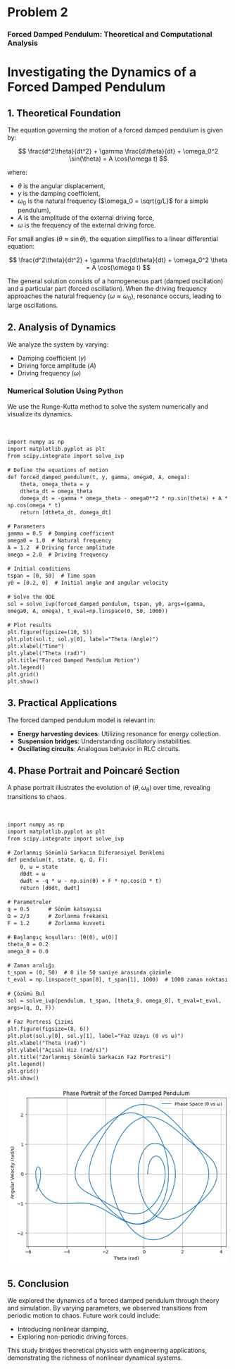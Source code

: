 # Problem 2
### Forced Damped Pendulum: Theoretical and Computational Analysis


# Investigating the Dynamics of a Forced Damped Pendulum

## 1. Theoretical Foundation

The equation governing the motion of a forced damped pendulum is given by:

$$ \frac{d^2\theta}{dt^2} + \gamma \frac{d\theta}{dt} + \omega_0^2 \sin(\theta) = A \cos(\omega t) $$

where:
- $\theta$ is the angular displacement,
- $\gamma$ is the damping coefficient,
- $\omega_0$ is the natural frequency ($\omega_0 = \sqrt{g/L}$ for a simple pendulum),
- $A$ is the amplitude of the external driving force,
- $\omega$ is the frequency of the external driving force.

For small angles ($\theta \approx \sin \theta$), the equation simplifies to a linear differential equation:

$$ \frac{d^2\theta}{dt^2} + \gamma \frac{d\theta}{dt} + \omega_0^2 \theta = A \cos(\omega t) $$

The general solution consists of a homogeneous part (damped oscillation) and a particular part (forced oscillation). When the driving frequency approaches the natural frequency ($\omega \approx \omega_0$), resonance occurs, leading to large oscillations.

## 2. Analysis of Dynamics

We analyze the system by varying:
- Damping coefficient ($\gamma$)
- Driving force amplitude ($A$)
- Driving frequency ($\omega$)

### Numerical Solution Using Python
We use the Runge-Kutta method to solve the system numerically and visualize its dynamics.
```


import numpy as np
import matplotlib.pyplot as plt
from scipy.integrate import solve_ivp

# Define the equations of motion
def forced_damped_pendulum(t, y, gamma, omega0, A, omega):
    theta, omega_theta = y
    dtheta_dt = omega_theta
    domega_dt = -gamma * omega_theta - omega0**2 * np.sin(theta) + A * np.cos(omega * t)
    return [dtheta_dt, domega_dt]

# Parameters
gamma = 0.5  # Damping coefficient
omega0 = 1.0  # Natural frequency
A = 1.2  # Driving force amplitude
omega = 2.0  # Driving frequency

# Initial conditions
tspan = [0, 50]  # Time span
y0 = [0.2, 0]  # Initial angle and angular velocity

# Solve the ODE
sol = solve_ivp(forced_damped_pendulum, tspan, y0, args=(gamma, omega0, A, omega), t_eval=np.linspace(0, 50, 1000))

# Plot results
plt.figure(figsize=(10, 5))
plt.plot(sol.t, sol.y[0], label="Theta (Angle)")
plt.xlabel("Time")
plt.ylabel("Theta (rad)")
plt.title("Forced Damped Pendulum Motion")
plt.legend()
plt.grid()
plt.show()
```


## 3. Practical Applications
The forced damped pendulum model is relevant in:
- **Energy harvesting devices**: Utilizing resonance for energy collection.
- **Suspension bridges**: Understanding oscillatory instabilities.
- **Oscillating circuits**: Analogous behavior in RLC circuits.

## 4. Phase Portrait and Poincaré Section
A phase portrait illustrates the evolution of $(\theta, \omega_\theta)$ over time, revealing transitions to chaos.
```


import numpy as np
import matplotlib.pyplot as plt
from scipy.integrate import solve_ivp

# Zorlanmış Sönümlü Sarkacın Diferansiyel Denklemi
def pendulum(t, state, q, Ω, F):
    θ, ω = state
    dθdt = ω
    dωdt = -q * ω - np.sin(θ) + F * np.cos(Ω * t)
    return [dθdt, dωdt]

# Parametreler
q = 0.5      # Sönüm katsayısı
Ω = 2/3      # Zorlanma frekansı
F = 1.2      # Zorlanma kuvveti

# Başlangıç koşulları: [θ(0), ω(0)]
theta_0 = 0.2
omega_0 = 0.0

# Zaman aralığı
t_span = (0, 50)  # 0 ile 50 saniye arasında çözümle
t_eval = np.linspace(t_span[0], t_span[1], 1000)  # 1000 zaman noktası

# Çözümü Bul
sol = solve_ivp(pendulum, t_span, [theta_0, omega_0], t_eval=t_eval, args=(q, Ω, F))

# Faz Portresi Çizimi
plt.figure(figsize=(8, 6))
plt.plot(sol.y[0], sol.y[1], label="Faz Uzayı (θ vs ω)")
plt.xlabel("Theta (rad)")
plt.ylabel("Açısal Hız (rad/s)")
plt.title("Zorlanmış Sönümlü Sarkacın Faz Portresi")
plt.legend()
plt.grid()
plt.show()

```
![ Alt Text](Unknown.png)
## 5. Conclusion
We explored the dynamics of a forced damped pendulum through theory and simulation. By varying parameters, we observed transitions from periodic motion to chaos. Future work could include:
- Introducing nonlinear damping,
- Exploring non-periodic driving forces.

This study bridges theoretical physics with engineering applications, demonstrating the richness of nonlinear dynamical systems.
#

[def]: URL